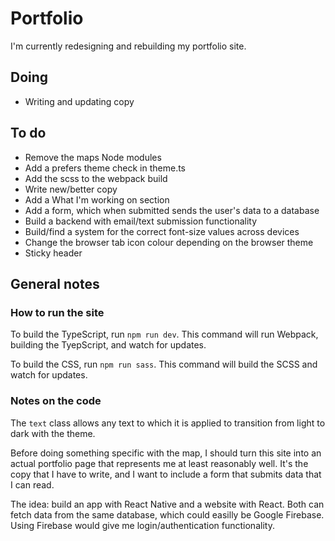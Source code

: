 # Portfolio

I'm currently redesigning and rebuilding my portfolio site.

## Doing

-   Writing and updating copy

## To do

-   Remove the maps Node modules
-   Add a prefers theme check in theme.ts
-   Add the scss to the webpack build
-   Write new/better copy
-   Add a What I'm working on section
-   Add a form, which when submitted sends the user's data to a database
-   Build a backend with email/text submission functionality
-   Build/find a system for the correct font-size values across devices
-   Change the browser tab icon colour depending on the browser theme
-   Sticky header

## General notes

### How to run the site

To build the TypeScript, run `npm run dev`. This command will run Webpack, building the TyepScript, and watch for updates.

To build the CSS, run `npm run sass`. This command will build the SCSS and watch for updates.

### Notes on the code

The `text` class allows any text to which it is applied to transition from light to dark with the theme.

Before doing something specific with the map, I should turn this site into an actual portfolio page that represents me at least reasonably well. It's the copy that I have to write, and I want to include a form that submits data that I can read.

The idea: build an app with React Native and a website with React. Both can fetch data from the same database, which could easilly be Google Firebase. Using Firebase would give me login/authentication functionality.
